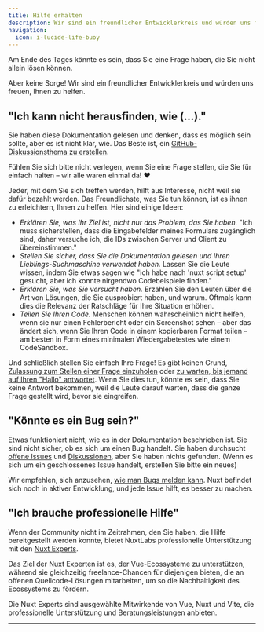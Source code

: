 ```yaml
---
title: Hilfe erhalten
description: Wir sind ein freundlicher Entwicklerkreis und würden uns freuen, Ihnen zu helfen.
navigation:
  icon: i-lucide-life-buoy
---
```


Am Ende des Tages könnte es sein, dass Sie eine Frage haben, die Sie nicht allein lösen können.

Aber keine Sorge! Wir sind ein freundlicher Entwicklerkreis und würden uns freuen, Ihnen zu helfen.

## "Ich kann nicht herausfinden, wie (...)."

Sie haben diese Dokumentation gelesen und denken, dass es möglich sein sollte, aber es ist nicht klar, wie. Das Beste ist, ein [GitHub-Diskussionsthema zu erstellen](https://github.com/nuxt/nuxt/discussions).

Fühlen Sie sich bitte nicht verlegen, wenn Sie eine Frage stellen, die Sie für einfach halten – wir alle waren einmal da! ❤️

Jeder, mit dem Sie sich treffen werden, hilft aus Interesse, nicht weil sie dafür bezahlt werden. Das Freundlichste, was Sie tun können, ist es ihnen zu erleichtern, Ihnen zu helfen. Hier sind einige Ideen:

- _Erklären Sie, was Ihr Ziel ist, nicht nur das Problem, das Sie haben._ "Ich muss sicherstellen, dass die Eingabefelder meines Formulars zugänglich sind, daher versuche ich, die IDs zwischen Server und Client zu übereinstimmen."
- _Stellen Sie sicher, dass Sie die Dokumentation gelesen und Ihren Lieblings-Suchmaschine verwendet haben._ Lassen Sie die Leute wissen, indem Sie etwas sagen wie "Ich habe nach 'nuxt script setup' gesucht, aber ich konnte nirgendwo Codebeispiele finden."
- _Erklären Sie, was Sie versucht haben._ Erzählen Sie den Leuten über die Art von Lösungen, die Sie ausprobiert haben, und warum. Oftmals kann dies die Relevanz der Ratschläge für Ihre Situation erhöhen.
- _Teilen Sie Ihren Code._ Menschen können wahrscheinlich nicht helfen, wenn sie nur einen Fehlerbericht oder ein Screenshot sehen – aber das ändert sich, wenn Sie Ihren Code in einem kopierbaren Format teilen – am besten in Form eines minimalen Wiedergabetestes wie einem CodeSandbox.

Und schließlich stellen Sie einfach Ihre Frage! Es gibt keinen Grund, [Zulassung zum Stellen einer Frage einzuholen](https://dontasktoask.com) oder [zu warten, bis jemand auf Ihren "Hallo" antwortet](https://www.nohello.com). Wenn Sie dies tun, könnte es sein, dass Sie keine Antwort bekommen, weil die Leute darauf warten, dass die ganze Frage gestellt wird, bevor sie eingreifen.

## "Könnte es ein Bug sein?"

Etwas funktioniert nicht, wie es in der Dokumentation beschrieben ist. Sie sind nicht sicher, ob es sich um einen Bug handelt. Sie haben durchsucht [offene Issues](https://github.com/nuxt/nuxt/issues) und [Diskussionen](https://github.com/nuxt/nuxt/discussions), aber Sie haben nichts gefunden. (Wenn es sich um ein geschlossenes Issue handelt, erstellen Sie bitte ein neues)

Wir empfehlen, sich anzusehen, [wie man Bugs melden kann](/docs/community/reporting-bugs). Nuxt befindet sich noch in aktiver Entwicklung, und jede Issue hilft, es besser zu machen.

## "Ich brauche professionelle Hilfe"

Wenn der Community nicht im Zeitrahmen, den Sie haben, die Hilfe bereitgestellt werden konnte, bietet NuxtLabs professionelle Unterstützung mit den [Nuxt Experts](https://nuxt.com/enterprise/support).

Das Ziel der Nuxt Experten ist es, der Vue-Ecossysteme zu unterstützen, während sie gleichzeitig freelance-Chancen für diejenigen bieten, die an offenen Quellcode-Lösungen mitarbeiten, um so die Nachhaltigkeit des Ecossystems zu fördern.

Die Nuxt Experts sind ausgewählte Mitwirkende von Vue, Nuxt und Vite, die professionelle Unterstützung und Beratungsleistungen anbieten.

---